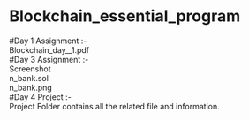 # Blockchain_essential_program

#Day 1 Assignment :- <br/>
  Blockchain_day__1.pdf<br/>
#Day 3 Assignment :-<br/>
  Screenshot<br/>
  n_bank.sol<br/>
  n_bank.png<br/>
#Day 4 Project :-<br/>
  Project Folder contains all the related file and information.<br/> 

